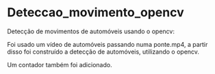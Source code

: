# Deteccao_movimento_opencv
Detecção de movimentos de automóveis usando o opencv:

Foi usado um vídeo de automóveis passando numa ponte.mp4, a partir disso foi construído a detecção de automóveis, utilizando o opencv.

Um contador também foi adicionado.
